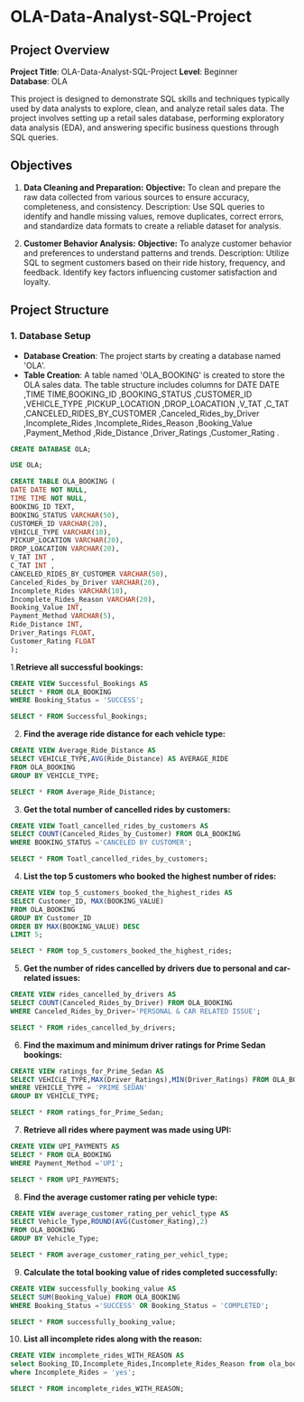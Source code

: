 # OLA-Data-Analyst-SQL-Project

## Project Overview

**Project Title**: OLA-Data-Analyst-SQL-Project 
**Level**: Beginner  
**Database**: OLA

This project is designed to demonstrate SQL skills and techniques typically used by data analysts to explore, clean, and analyze retail sales data. The project involves setting up a retail sales database, performing exploratory data analysis (EDA), and answering specific business questions through SQL queries. 

## Objectives

1. **Data Cleaning and Preparation:**
**Objective:** To clean and prepare the raw data collected from various sources to ensure accuracy, completeness, and consistency.
Description: Use SQL queries to identify and handle missing values, remove duplicates, correct errors, and standardize data formats to create a reliable dataset for analysis.

2. **Customer Behavior Analysis:**
**Objective:** To analyze customer behavior and preferences to understand patterns and trends.
Description: Utilize SQL to segment customers based on their ride history, frequency, and feedback. Identify key factors influencing customer satisfaction and loyalty.

## Project Structure

### 1. Database Setup

- **Database Creation**: The project starts by creating a database named 'OLA'.
- **Table Creation**: A table named 'OLA_BOOKING' is created to store the OLA sales data. The table structure includes columns for DATE DATE ,TIME TIME,BOOKING_ID ,BOOKING_STATUS ,CUSTOMER_ID ,VEHICLE_TYPE ,PICKUP_LOCATION ,DROP_LOACATION ,V_TAT  ,C_TAT  ,CANCELED_RIDES_BY_CUSTOMER ,Canceled_Rides_by_Driver ,Incomplete_Rides ,Incomplete_Rides_Reason ,Booking_Value ,Payment_Method ,Ride_Distance ,Driver_Ratings ,Customer_Rating .

  

```sql
CREATE DATABASE OLA;

USE OLA;

CREATE TABLE OLA_BOOKING (
DATE DATE NOT NULL,
TIME TIME NOT NULL,
BOOKING_ID TEXT,
BOOKING_STATUS VARCHAR(50),
CUSTOMER_ID VARCHAR(20),
VEHICLE_TYPE VARCHAR(10),
PICKUP_LOCATION VARCHAR(20),
DROP_LOACATION VARCHAR(20),
V_TAT INT ,
C_TAT INT ,
CANCELED_RIDES_BY_CUSTOMER VARCHAR(50),
Canceled_Rides_by_Driver VARCHAR(20),
Incomplete_Rides VARCHAR(10),
Incomplete_Rides_Reason VARCHAR(20),
Booking_Value INT,
Payment_Method VARCHAR(5),
Ride_Distance INT,
Driver_Ratings FLOAT,
Customer_Rating FLOAT
);
```

1.**Retrieve all successful bookings:**
```sql
CREATE VIEW Successful_Bookings AS
SELECT * FROM OLA_BOOKING 
WHERE Booking_Status = 'SUCCESS';

SELECT * FROM Successful_Bookings;
```

 2. **Find the average ride distance for each vehicle type:**
```sql
CREATE VIEW Average_Ride_Distance AS 
SELECT VEHICLE_TYPE,AVG(Ride_Distance) AS AVERAGE_RIDE
FROM OLA_BOOKING
GROUP BY VEHICLE_TYPE;

SELECT * FROM Average_Ride_Distance;

```
3. **Get the total number of cancelled rides by customers:**
```sql
CREATE VIEW Toatl_cancelled_rides_by_customers AS
SELECT COUNT(Canceled_Rides_by_Customer) FROM OLA_BOOKING 
WHERE BOOKING_STATUS ='CANCELED BY CUSTOMER';

SELECT * FROM Toatl_cancelled_rides_by_customers;
```

4. **List the top 5 customers who booked the highest number of rides:**
```sql
CREATE VIEW top_5_customers_booked_the_highest_rides AS
SELECT Customer_ID, MAX(BOOKING_VALUE) 
FROM OLA_BOOKING
GROUP BY Customer_ID
ORDER BY MAX(BOOKING_VALUE) DESC
LIMIT 5;

SELECT * FROM top_5_customers_booked_the_highest_rides;
```

5. **Get the number of rides cancelled by drivers due to personal and car-related issues:**
```sql
CREATE VIEW rides_cancelled_by_drivers AS
SELECT COUNT(Canceled_Rides_by_Driver) FROM OLA_BOOKING 
WHERE Canceled_Rides_by_Driver='PERSONAL & CAR RELATED ISSUE';

SELECT * FROM rides_cancelled_by_drivers;
```
 
 6. **Find the maximum and minimum driver ratings for Prime Sedan bookings:**
```sql
CREATE VIEW ratings_for_Prime_Sedan AS
SELECT VEHICLE_TYPE,MAX(Driver_Ratings),MIN(Driver_Ratings) FROM OLA_BOOKING
WHERE VEHICLE_TYPE = 'PRIME SEDAN'
GROUP BY VEHICLE_TYPE;

SELECT * FROM ratings_for_Prime_Sedan;
```

7. **Retrieve all rides where payment was made using UPI:**
```sql
CREATE VIEW UPI_PAYMENTS AS
SELECT * FROM OLA_BOOKING 
WHERE Payment_Method ='UPI';

SELECT * FROM UPI_PAYMENTS;
```

8. **Find the average customer rating per vehicle type:**
```sql
CREATE VIEW average_customer_rating_per_vehicl_type AS
SELECT Vehicle_Type,ROUND(AVG(Customer_Rating),2)
FROM OLA_BOOKING 
GROUP BY Vehicle_Type;

SELECT * FROM average_customer_rating_per_vehicl_type;
```


9. **Calculate the total booking value of rides completed successfully:**
```sql
CREATE VIEW successfully_booking_value AS 
SELECT SUM(Booking_Value) FROM OLA_BOOKING
WHERE Booking_Status ='SUCCESS' OR Booking_Status = 'COMPLETED';

SELECT * FROM successfully_booking_value;
```
 
10. **List all incomplete rides along with the reason:**
```sql
CREATE VIEW incomplete_rides_WITH_REASON AS
select Booking_ID,Incomplete_Rides,Incomplete_Rides_Reason from ola_booking 
where Incomplete_Rides = 'yes';

SELECT * FROM incomplete_rides_WITH_REASON;
```




